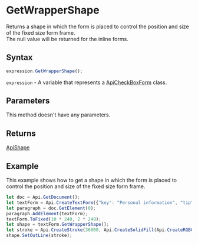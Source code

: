 # GetWrapperShape

Returns a shape in which the form is placed to control the position and size of the fixed size form frame.\
The null value will be returned for the inline forms.

## Syntax

```javascript
expression.GetWrapperShape();
```

`expression` - A variable that represents a [ApiCheckBoxForm](../ApiCheckBoxForm.md) class.

## Parameters

This method doesn't have any parameters.

## Returns

[ApiShape](../../../text-document-api/ApiShape/ApiShape.md)

## Example

This example shows how to get a shape in which the form is placed to control the position and size of the fixed size form frame.

```javascript editor-pdf
let doc = Api.GetDocument();
let textForm = Api.CreateTextForm({"key": "Personal information", "tip": "Enter your first name", "required": true, "placeholder": "First name", "comb": true, "maxCharacters": 10, "cellWidth": 3, "multiLine": false, "autoFit": false});
let paragraph = doc.GetElement(0);
paragraph.AddElement(textForm);
textForm.ToFixed(10 * 240, 2 * 240);
let shape = textForm.GetWrapperShape();
let stroke = Api.CreateStroke(36000, Api.CreateSolidFill(Api.CreateRGBColor(255, 111, 61)));
shape.SetOutLine(stroke);
```
